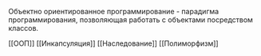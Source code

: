 Объектно ориентированное программирование - парадигма программирования, позволяющая работать с объектами посредством классов.

[[ООП]] [[Инкапсуляция]] [[Наследование]] [[Полиморфизм]]